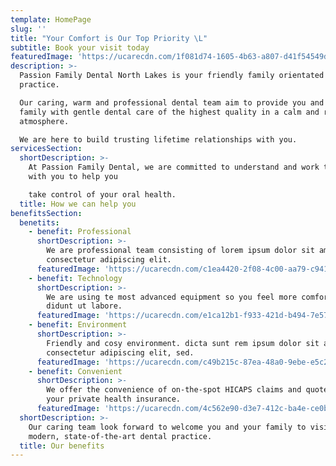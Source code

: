 ```yaml
---
template: HomePage
slug: ''
title: "Your Comfort is Our Top Priority \L"
subtitle: Book your visit today
featuredImage: 'https://ucarecdn.com/1f081d74-1605-4b63-a807-d41f54549df8/'
description: >-
  Passion Family Dental North Lakes is your friendly family orientated dental
  practice.

  Our caring, warm and professional dental team aim to provide you and your
  family with gentle dental care of the highest quality in a calm and relaxing
  atmosphere.  

  We are here to build trusting lifetime relationships with you.
servicesSection:
  shortDescription: >-
    At Passion Family Dental, we are committed to understand and work together
    with you to help you

    take control of your oral health.
  title: How we can help you
benefitsSection:
  benetits:
    - benefit: Professional
      shortDescription: >-
        We are professional team consisting of lorem ipsum dolor sit amet,
        consectetur adipiscing elit.
      featuredImage: 'https://ucarecdn.com/c1ea4420-2f08-4c00-aa79-c941c0635f19/'
    - benefit: Technology
      shortDescription: >-
        We are using te most advanced equipment so you feel more comfortable
        didunt ut labore.
      featuredImage: 'https://ucarecdn.com/e1ca12b1-f933-421d-b494-7e57d063bee6/'
    - benefit: Environment
      shortDescription: >-
        Friendly and cosy environment. dicta sunt rem ipsum dolor sit amet,
        consectetur adipiscing elit, sed.
      featuredImage: 'https://ucarecdn.com/c49b215c-87ea-48a0-9ebe-e5c2fa5fa773/'
    - benefit: Convenient
      shortDescription: >-
        We offer the convenience of on-the-spot HICAPS claims and quotes for
        your private health insurance.
      featuredImage: 'https://ucarecdn.com/4c562e90-d3e7-412c-ba4e-ce0bd9a878fc/'
  shortDescription: >-
    Our caring team look forward to welcome you and your family to visit our
    modern, state-of-the-art dental practice.
  title: Our benefits
---
```

